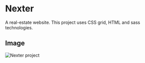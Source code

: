 # Nexter

A real-estate website. This project uses CSS grid, HTML and sass technologies.

## Image

![Nexter project](https://repository-images.githubusercontent.com/187894062/e8750d80-4510-11ea-891d-464124f58bc2)

